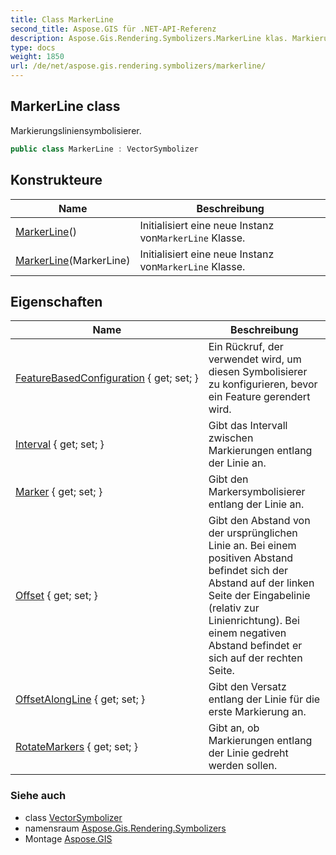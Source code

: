 ```yaml
---
title: Class MarkerLine
second_title: Aspose.GIS für .NET-API-Referenz
description: Aspose.Gis.Rendering.Symbolizers.MarkerLine klas. Markierungsliniensymbolisierer.
type: docs
weight: 1850
url: /de/net/aspose.gis.rendering.symbolizers/markerline/
---
```

## MarkerLine class

Markierungsliniensymbolisierer.

```csharp
public class MarkerLine : VectorSymbolizer
```

## Konstrukteure

| Name | Beschreibung |
| --- | --- |
| [MarkerLine](markerline/#constructor)() | Initialisiert eine neue Instanz von`MarkerLine` Klasse. |
| [MarkerLine](markerline/#constructor_1)(MarkerLine) | Initialisiert eine neue Instanz von`MarkerLine` Klasse. |

## Eigenschaften

| Name | Beschreibung |
| --- | --- |
| [FeatureBasedConfiguration](../../aspose.gis.rendering.symbolizers/markerline/featurebasedconfiguration/) { get; set; } | Ein Rückruf, der verwendet wird, um diesen Symbolisierer zu konfigurieren, bevor ein Feature gerendert wird. |
| [Interval](../../aspose.gis.rendering.symbolizers/markerline/interval/) { get; set; } | Gibt das Intervall zwischen Markierungen entlang der Linie an. |
| [Marker](../../aspose.gis.rendering.symbolizers/markerline/marker/) { get; set; } | Gibt den Markersymbolisierer entlang der Linie an. |
| [Offset](../../aspose.gis.rendering.symbolizers/markerline/offset/) { get; set; } | Gibt den Abstand von der ursprünglichen Linie an. Bei einem positiven Abstand befindet sich der Abstand auf der linken Seite der Eingabelinie (relativ zur Linienrichtung). Bei einem negativen Abstand befindet er sich auf der rechten Seite. |
| [OffsetAlongLine](../../aspose.gis.rendering.symbolizers/markerline/offsetalongline/) { get; set; } | Gibt den Versatz entlang der Linie für die erste Markierung an. |
| [RotateMarkers](../../aspose.gis.rendering.symbolizers/markerline/rotatemarkers/) { get; set; } | Gibt an, ob Markierungen entlang der Linie gedreht werden sollen. |

### Siehe auch

* class [VectorSymbolizer](../vectorsymbolizer/)
* namensraum [Aspose.Gis.Rendering.Symbolizers](../../aspose.gis.rendering.symbolizers/)
* Montage [Aspose.GIS](../../)


